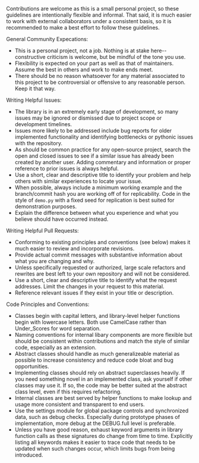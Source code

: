 Contributions are welcome as this is a small personal project, so these guidelines are intentionally flexible and informal.
That said, it is much easier to work with external collaborators under a consistent basis, so it is recommended to make a best effort to follow these guidelines.

General Community Expecations:
* This is a personal project, not a job. Nothing is at stake here--constructive criticism is welcome, but be mindful of the tone you use.
* Flexibility is expected on your part as well as that of maintainers. Assume the best in others and work to make ends meet.
* There should be no reason whatsoever for any material associated to this project to be controversial or offensive to any reasonable person. Keep it that way.

Writing Helpful Issues:
* The library is in an extremely early stage of development, so many issues may be ignored or dismissed due to project scope or development timelines.
* Issues more likely to be addressed include bug reports for older implemented functionality and identifying bottlenecks or pythonic issues with the repository.
* As should be common practice for any open-source project, search the open and closed issues to see if a similar issue has already been created by another user. Adding commentary and information or proper reference to prior issues is always helpful.
* Use a short, clear and descriptive title to identify your problem and help others with similar experiences to locate your issue.
* When possible, always include a minimum working example and the branch/commit hash you are working off of for replicability. Code in the style of `demo.py` with a fixed seed for replication is best suited for demonstration purposes.
* Explain the difference between what you experience and what you believe should have occurred instead.

Writing Helpful Pull Requests:
* Conforming to existing principles and conventions (see below) makes it much easier to review and incorporate revisions.
* Provide actual commit messages with substantive information about what you are changing and why.
* Unless specifically requested or authorized, large scale refactors and rewrites are best left to your own repository and will not be considered.
* Use a short, clear and descriptive title to identify what the request addresses. Limit the changes in your request to this material.
* Reference relevant issues if they exist in your title or description.

Code Principles and Conventions:
* Classes begin with capital letters, and library-level helper functions begin with lowercase letters. Both use CamelCase rather than Under_Scores for word separation.
* Naming conventions for internal libary components are more flexible but should be consistent within contributions and match the style of similar code, especially as an extension.
* Abstract classes should handle as much generalizeable material as possible to increase consistency and reduce code bloat and bug opportunities.
* Implementing classes should rely on abstract superclasses heavily. If you need something novel in an implemented class, ask yourself if other classes may use it. If so, the code may be better suited at the abstract class level, even if this requires refactoring.
* Internal classes are best served by helper functions to make lookup and usage more consistent and transparent to end users.
* Use the settings module for global package controls and synchronized data, such as debug checks. Especially during prototype phases of implementation, more debug at the DEBUG.full level is preferable.
* Unless you have good reason, exhaust keyword arguments in library function calls as these signatures do change from time to time. Explicitly listing all keywords makes it easier to trace code that needs to be updated when such changes occur, which limits bugs from being introduced.
